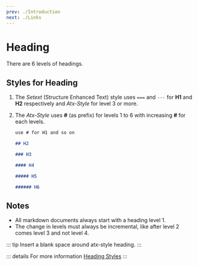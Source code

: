 ```yaml
---
prev: ./Introduction
next: ./Links
---
```


# Heading

There are 6 levels of headings.

## Styles for Heading

1. The _Setext_ (Structure Enhanced Text) style uses `===` and `---` for **H1** and **H2** respectively and _Atx-Style_ for level 3 or more.

2. The _Atx-Style_ uses **#** (as prefix) for levels 1 to 6 with increasing **#** for each levels.

   ```markdown
   use # for H1 and so on

   ## H2

   ### H3

   #### H4

   ##### H5

   ###### H6
   ```

## Notes

- All markdown documents always start with a heading level 1.
- The change in levels must always be incremental, like after level 2 comes level 3 and not level 4.

::: tip
Insert a blank space around atx-style heading.
:::

::: details For more information
[Heading Styles](https://github.com/DavidAnson/markdownlint/blob/v0.19.0/doc/Rules.md#md003---heading-style)
:::
